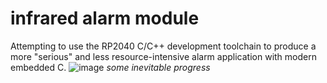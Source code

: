 # infrared alarm module
Attempting to use the RP2040 C/C++ development toolchain to produce a more "serious"
and less resource-intensive alarm application with modern embedded C.
![image](https://user-images.githubusercontent.com/87731856/227658921-c219f06f-1aae-4918-bffb-1e8934efea86.png)
*some inevitable progress*

